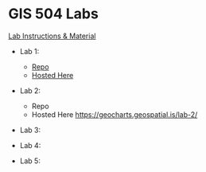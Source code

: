 # GIS 504 Labs
 [Lab Instructions & Material](https://github.com/UWTMGIS/TGIS_504-Wi20)

- Lab 1:
  - [Repo](/lab-1)
  - [Hosted Here](https://geocharts.geospatial.is/lab-1/)
 
- Lab 2: 
  - Repo
  - Hosted Here
 https://geocharts.geospatial.is/lab-2/

- Lab 3:

- Lab 4:

- Lab 5:
